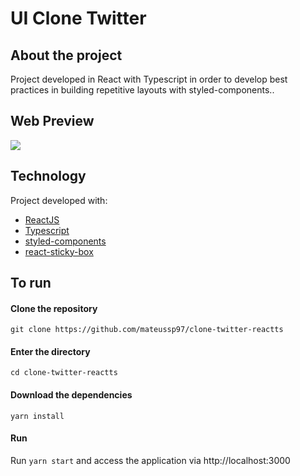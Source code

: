# UI Clone Twitter

## About the project

Project developed in React with Typescript in order to develop best practices in building repetitive layouts with styled-components..

## Web Preview

![](./src/assets/CloneTwitter.gif)

## Technology

Project developed with:

- [ReactJS](https://reactjs.org/)
- [Typescript](https://www.typescriptlang.org/)
- [styled-components](https://styled-components.com/)
- [react-sticky-box](https://www.npmjs.com/package/react-sticky-box)

## To run

#### Clone the repository

`git clone https://github.com/mateussp97/clone-twitter-reactts`

#### Enter the directory

`cd clone-twitter-reactts`

#### Download the dependencies

`yarn install`

#### Run

Run `yarn start` and access the application via http://localhost:3000
